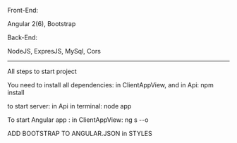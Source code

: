 Front-End:

Angular 2(6), Bootstrap

Back-End:

NodeJS, ExpresJS, MySql, Cors

__________________________________

All steps to start project

You need to install all dependencies: in ClientAppView, and in Api: npm install

to start server: in Api in terminal: node app

To start Angular app : in ClientAppView: ng s --o

ADD BOOTSTRAP TO ANGULAR.JSON in STYLES



